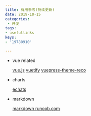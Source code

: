 ```yaml
---
title: 有用参考(持续更新)  
date: 2019-10-15
categories:
 - 开发
tags:
- usefullinks
keys:
- '19780910'

---
```


+ vue related

  [vue.js](https://vuejs.org/)
  [vuetify](https://vuetifyjs.com)
  [vuepress-theme-reco](https://vuepress-theme-reco.recoluan.com/)


+ charts

  [echats](https://echarts.apache.org/en/index.html)

+ markdown

  [markdown runoob.com](https://www.runoob.com/markdown/md-tutorial.html)

